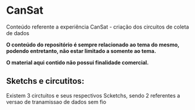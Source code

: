 # CanSat
Conteúdo referente a experiência CanSat - criação dos circuitos de coleta de dados

**O conteúdo do repositório é sempre relacionado ao tema do mesmo, podendo entretanto, não estar limitado a somente ao tema.**

**O material aqui contido não possui finalidade comercial.**


## Sketchs e circutitos:

Existem 3 circtuitos e seus respectivos Scketchs, sendo 2 referentes a versao de tranamissao de dados sem fio
